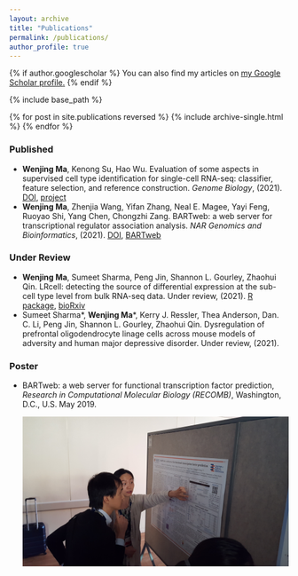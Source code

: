 ```yaml
---
layout: archive
title: "Publications"
permalink: /publications/
author_profile: true
---
```


{% if author.googlescholar %}
  You can also find my articles on <u><a href="{{author.googlescholar}}">my Google Scholar profile</a>.</u>
{% endif %}

{% include base_path %}

{% for post in site.publications reversed %}
  {% include archive-single.html %}
{% endfor %}


### Published

- **Wenjing Ma**, Kenong Su, Hao Wu. Evaluation of some aspects in supervised cell type identification for single-cell RNA-seq: classifier, feature selection, and reference construction. *Genome Biology*, (2021). [DOI](https://doi.org/10.1186/s13059-021-02480-2), [project](https://github.com/marvinquiet/RefConstruction_supervisedCelltyping)
- **Wenjing Ma**, Zhenjia Wang, Yifan Zhang, Neal E. Magee, Yayi Feng, Ruoyao Shi, Yang Chen, Chongzhi Zang. BARTweb: a web server for transcriptional regulator association analysis. *NAR Genomics and Bioinformatics*, (2021). [DOI](https://https://doi.org/10.1093/nargab/lqab022), [BARTweb](http://bartweb.org/)

### Under Review

- **Wenjing Ma**, Sumeet Sharma, Peng Jin, Shannon L. Gourley, Zhaohui Qin. LRcell: detecting the source of differential expression at the sub-cell type level from bulk RNA-seq data. Under review, (2021). [R package](bioconductor.org/packages/release/bioc/html/LRcell.html), [bioRxiv](https://doi.org/10.1101/2021.08.10.455821)
- Sumeet Sharma\*, **Wenjing Ma**\*, Kerry J. Ressler, Thea Anderson, Dan. C. Li, Peng Jin, Shannon L. Gourley, Zhaohui Qin. Dysregulation of prefrontal oligodendrocyte linage cells across mouse models of adversity and human major depressive disorder. Under review, (2021).


### Poster

- BARTweb: a web server for functional transcription factor prediction, *Research in Computational Molecular Biology (RECOMB)*, Washington, D.C., U.S. May 2019.

  ![RECOMB poster](/images/RECOMB2019_poster.png)

